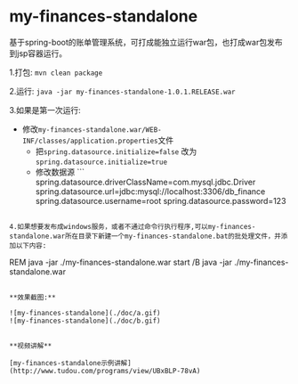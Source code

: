 my-finances-standalone
======================

基于spring-boot的账单管理系统，可打成能独立运行war包，也打成war包发布到jsp容器运行。


 1.打包: `mvn clean package` 
 
 2.运行: `java -jar my-finances-standalone-1.0.1.RELEASE.war`

 3.如果是第一次运行:

 - 修改`my-finances-standalone.war/WEB-INF/classes/application.properties`文件
    - 把`spring.datasource.initialize=false` 改为 `spring.datasource.initialize=true`
    - 修改数据源 ```
    spring.datasource.driverClassName=com.mysql.jdbc.Driver
    spring.datasource.url=jdbc:mysql://localhost:3306/db_finance
    spring.datasource.username=root
    spring.datasource.password=123
  ```

4.如果想要发布成windows服务，或者不通过命令行执行程序,可以my-finances-standalone.war所在目录下新建一个my-finances-standalone.bat的批处理文件，并添加以下内容:
```
REM java -jar ./my-finances-standalone.war
start /B java -jar ./my-finances-standalone.war
```
 
**效果截图:**

![my-finances-standalone](./doc/a.gif)
![my-finances-standalone](./doc/b.gif)


**视频讲解**

[my-finances-standalone示例讲解](http://www.tudou.com/programs/view/UBxBLP-78vA)
